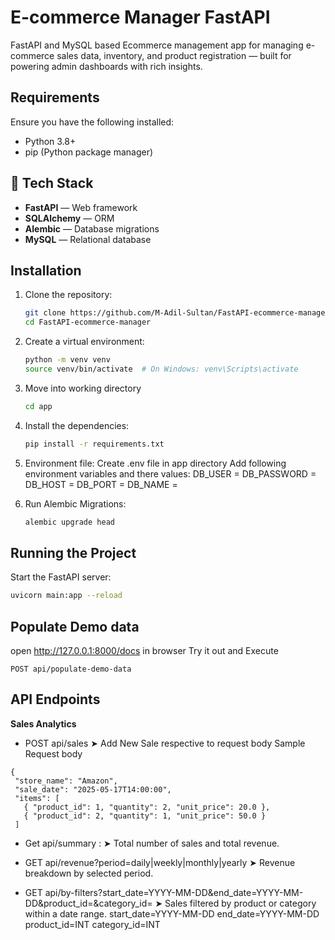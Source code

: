 # E-commerce Manager FastAPI

FastAPI and MySQL based Ecommerce management app for managing e-commerce sales data, inventory, and product registration — built for powering admin dashboards with rich insights.

## Requirements

Ensure you have the following installed:

- Python 3.8+
- pip (Python package manager)

## 🧱 Tech Stack

- **FastAPI** — Web framework
- **SQLAlchemy** — ORM
- **Alembic** — Database migrations
- **MySQL** — Relational database

## Installation

1. Clone the repository:

   ```bash
   git clone https://github.com/M-Adil-Sultan/FastAPI-ecommerce-manager
   cd FastAPI-ecommerce-manager
   ```

2. Create a virtual environment:

   ```bash
   python -m venv venv
   source venv/bin/activate  # On Windows: venv\Scripts\activate
   ```

3. Move into working directory

   ```bash
   cd app
   ```

4. Install the dependencies:

   ```bash
   pip install -r requirements.txt
   ```

5. Environment file:
   Create .env file in app directory
   Add following environment variables and there values:
   DB_USER =
   DB_PASSWORD =
   DB_HOST =
   DB_PORT =
   DB_NAME =

6. Run Alembic Migrations:
   ```bash
   alembic upgrade head
   ```

## Running the Project

Start the FastAPI server:

```bash
uvicorn main:app --reload
```

## Populate Demo data

open http://127.0.0.1:8000/docs in browser
Try it out and Execute

```
POST api/populate-demo-data
```

## API Endpoints

**Sales Analytics**

- POST api/sales
  ➤ Add New Sale respective to request body
  Sample Request body

```
{
 "store_name": "Amazon",
 "sale_date": "2025-05-17T14:00:00",
 "items": [
   { "product_id": 1, "quantity": 2, "unit_price": 20.0 },
   { "product_id": 2, "quantity": 1, "unit_price": 50.0 }
 ]

```

- Get api/summary :
  ➤ Total number of sales and total revenue.

- GET api/revenue?period=daily|weekly|monthly|yearly
  ➤ Revenue breakdown by selected period.

- GET api/by-filters?start_date=YYYY-MM-DD&end_date=YYYY-MM-DD&product_id=&category_id=
  ➤ Sales filtered by product or category within a date range.
  start_date=YYYY-MM-DD
  end_date=YYYY-MM-DD
  product_id=INT
  category_id=INT
